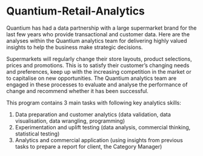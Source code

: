 # Quantium-Retail-Analytics

Quantium has had a data partnership with a large supermarket brand for the last few years who provide transactional and customer data. Here are the analyses within the Quantium analytics team for delivering highly valued insights to help the business make strategic decisions.

Supermarkets will regularly change their store layouts, product selections, prices and promotions. This is to satisfy their customer’s changing needs and preferences, keep up with the increasing competition in the market or to capitalise on new opportunities. The Quantium analytics team are engaged in these processes to evaluate and analyse the performance of change and recommend whether it has been successful.

This program contains 3 main tasks with following key analytics skills:
  1. Data preparation and customer analytics (data validation, data visualisation, data wrangling, programming)
  2. Experimentation and uplift testing (data analysis, commercial thinking, statistical testing)
  3. Analytics and commercial application (using insights from previous tasks to prepare a report for client, the Category Manager)
